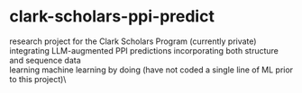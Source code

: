 # clark-scholars-ppi-predict
research project for the Clark Scholars Program (currently private)\
integrating LLM-augmented PPI predictions incorporating both structure and sequence data\
learning machine learning by doing (have not coded a single line of ML prior to this project)\
